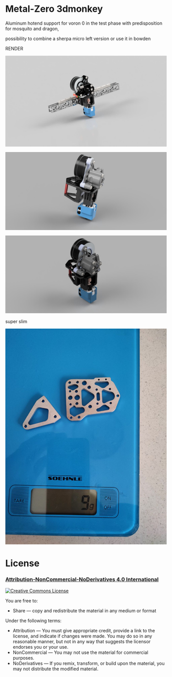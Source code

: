 # Metal-Zero 3dmonkey


Aluminum hotend support for voron 0 in the test phase with predisposition for mosquito and dragon,

possibility to combine a sherpa micro left version or use it in bowden

RENDER

![](IMG/render%20complet.jpg)


![](IMG/render%20carrige%20prospettive.jpg)


![](IMG/render%20carrige.jpg)

super slim 

![](IMG/peso.jpg)







# License 
### [Attribution-NonCommercial-NoDerivatives 4.0 International](https://creativecommons.org/licenses/by-nc-nd/4.0/)
<a rel="license" href="http://creativecommons.org/licenses/by-nc-nd/4.0/"><img alt="Creative Commons License" style="border-width:0" src="https://i.creativecommons.org/l/by-nc-nd/4.0/88x31.png" /></a><br />

You are free to:
- Share — copy and redistribute the material in any medium or format

Under the following terms:
- Attribution — You must give appropriate credit, provide a link to the license, and indicate if changes were made. You may do so in any reasonable manner, but not in any way that suggests the licensor endorses you or your use.
- NonCommercial — You may not use the material for commercial purposes.
- NoDerivatives — If you remix, transform, or build upon the material, you may not distribute the modified material.

